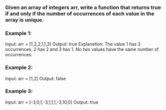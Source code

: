 ### Given an array of integers arr, write a function that returns true if and only if the number of occurrences of each value in the array is unique.

### Example 1:

Input: arr = [1,2,2,1,1,3]
Output: true
Explanation: The value 1 has 3 occurrences, 2 has 2 and 3 has 1. No two values have the same number of occurrences.

### Example 2:

Input: arr = [1,2]
Output: false

### Example 3:

Input: arr = [-3,0,1,-3,1,1,1,-3,10,0]
Output: true